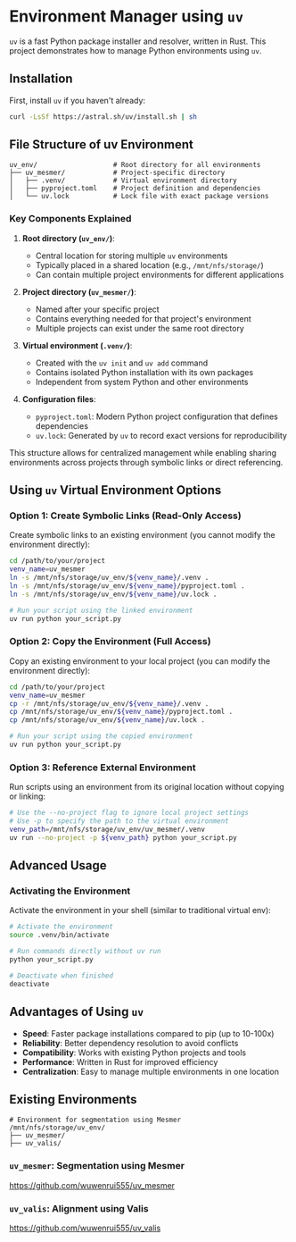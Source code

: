 # Environment Manager using `uv`

`uv` is a fast Python package installer and resolver, written in Rust. This project demonstrates how to manage Python environments using `uv`.

## Installation

First, install `uv` if you haven't already:

```bash
curl -LsSf https://astral.sh/uv/install.sh | sh
```

## File Structure of uv Environment

```tree
uv_env/                   # Root directory for all environments
├── uv_mesmer/            # Project-specific directory
│   ├── .venv/            # Virtual environment directory
│   ├── pyproject.toml    # Project definition and dependencies
│   └── uv.lock           # Lock file with exact package versions
```

### Key Components Explained

1. **Root directory (`uv_env/`)**:
   - Central location for storing multiple `uv` environments
   - Typically placed in a shared location (e.g., `/mnt/nfs/storage/`)
   - Can contain multiple project environments for different applications

2. **Project directory (`uv_mesmer/`)**:
   - Named after your specific project
   - Contains everything needed for that project's environment
   - Multiple projects can exist under the same root directory

3. **Virtual environment (`.venv/`)**:
   - Created with the `uv init` and `uv add` command
   - Contains isolated Python installation with its own packages
   - Independent from system Python and other environments

4. **Configuration files**:
   - `pyproject.toml`: Modern Python project configuration that defines dependencies
   - `uv.lock`: Generated by `uv` to record exact versions for reproducibility

This structure allows for centralized management while enabling sharing environments across projects through symbolic links or direct referencing.

## Using `uv` Virtual Environment Options

### Option 1: Create Symbolic Links (Read-Only Access)

Create symbolic links to an existing environment (you cannot modify the environment directly):

```bash
cd /path/to/your/project
venv_name=uv_mesmer
ln -s /mnt/nfs/storage/uv_env/${venv_name}/.venv .
ln -s /mnt/nfs/storage/uv_env/${venv_name}/pyproject.toml .
ln -s /mnt/nfs/storage/uv_env/${venv_name}/uv.lock .

# Run your script using the linked environment
uv run python your_script.py
```

### Option 2: Copy the Environment (Full Access)

Copy an existing environment to your local project (you can modify the environment directly):

```bash
cd /path/to/your/project
venv_name=uv_mesmer
cp -r /mnt/nfs/storage/uv_env/${venv_name}/.venv .
cp /mnt/nfs/storage/uv_env/${venv_name}/pyproject.toml .
cp /mnt/nfs/storage/uv_env/${venv_name}/uv.lock .

# Run your script using the copied environment
uv run python your_script.py
```

### Option 3: Reference External Environment

Run scripts using an environment from its original location without copying or linking:

```bash
# Use the --no-project flag to ignore local project settings
# Use -p to specify the path to the virtual environment
venv_path=/mnt/nfs/storage/uv_env/uv_mesmer/.venv
uv run --no-project -p ${venv_path} python your_script.py
```

## Advanced Usage

### Activating the Environment

Activate the environment in your shell (similar to traditional virtual env):

```bash
# Activate the environment
source .venv/bin/activate

# Run commands directly without uv run
python your_script.py

# Deactivate when finished
deactivate
```

## Advantages of Using `uv`

- **Speed**: Faster package installations compared to pip (up to 10-100x)
- **Reliability**: Better dependency resolution to avoid conflicts
- **Compatibility**: Works with existing Python projects and tools
- **Performance**: Written in Rust for improved efficiency
- **Centralization**: Easy to manage multiple environments in one location

## Existing Environments

```tree
# Environment for segmentation using Mesmer
/mnt/nfs/storage/uv_env/
├── uv_mesmer/
├── uv_valis/
```

### `uv_mesmer`: Segmentation using Mesmer

<https://github.com/wuwenrui555/uv_mesmer>

### `uv_valis`: Alignment using Valis

<https://github.com/wuwenrui555/uv_valis>
